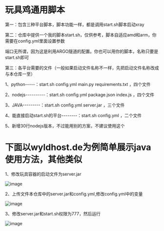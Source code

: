 # 玩具鸡通用脚本


第一：包含三种平台脚本，脚本功能一样，都是调用start.sh脚本启动xray

第二：仓库中提供一个我的脚本start.sh，仅供参考，脚本自适应amd和arm，你需要在config.yml里面设置参数

端口无所谓，因为这是利用ARGO隧道的配置。你也可以用你的脚本，名称只要是start.sh即可

第三：各平台需要的文件（一般如果启动文件名称不一样，先把启动文件名称改成与本仓库一至）

1、python-----：start.sh config.yml main.py requirements.txt ，四个文件

2、nodejs----------：start.sh config.yml package.json index.js ，四个文件

3、JAVA---------：start.sh config.yml server.jar ，三个文件

4、能直接启动start.sh的平台--------：start.sh config.yml ，二个文件

5、新增30行nodejs版本，不过能用别的方案，不建议使用这个

# 下面以wyldhost.de为例简单展示java使用方法，其他类似

1、修改玩具容器的启动文件为server.jar

![image](https://github.com/dsadsadsss/dis-wanju/blob/main/png/1.PNG)

2、上传文件本仓库中的server.jar和config.yml,修改config.yml中的变量

![image](https://github.com/dsadsadsss/dis-wanju/blob/main/png/2.PNG)


3、修改server.jar和start.sh权限为777，然后运行

![image](https://github.com/dsadsadsss/dis-wanju/blob/main/png/3.PNG)


